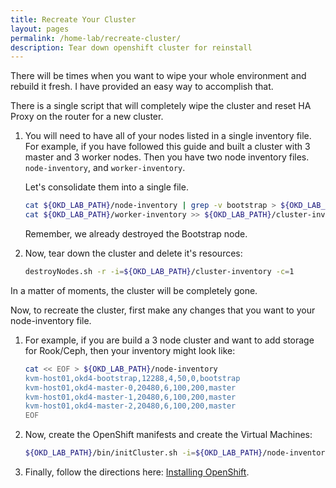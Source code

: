 ```yaml
---
title: Recreate Your Cluster
layout: pages
permalink: /home-lab/recreate-cluster/
description: Tear down openshift cluster for reinstall
---
```


There will be times when you want to wipe your whole environment and rebuild it fresh.  I have provided an easy way to accomplish that.

There is a single script that will completely wipe the cluster and reset HA Proxy on the router for a new cluster.

1. You will need to have all of your nodes listed in a single inventory file.  For example, if you have followed this guide and built a cluster with 3 master and 3 worker nodes.  Then you have two node inventory files.  `node-inventory`, and `worker-inventory`.

   Let's consolidate them into a single file.

   ```bash
   cat ${OKD_LAB_PATH}/node-inventory | grep -v bootstrap > ${OKD_LAB_PATH}/cluster-inventory
   cat ${OKD_LAB_PATH}/worker-inventory >> ${OKD_LAB_PATH}/cluster-inventory
   ```

   Remember, we already destroyed the Bootstrap node.

1. Now, tear down the cluster and delete it's resources:

   ```bash
   destroyNodes.sh -r -i=${OKD_LAB_PATH}/cluster-inventory -c=1 
   ```

In a matter of moments, the cluster will be completely gone.

Now, to recreate the cluster, first make any changes that you want to your node-inventory file.

1. For example, if you are build a 3 node cluster and want to add storage for Rook/Ceph, then your inventory might look like:

   ```bash
   cat << EOF > ${OKD_LAB_PATH}/node-inventory
   kvm-host01,okd4-bootstrap,12288,4,50,0,bootstrap
   kvm-host01,okd4-master-0,20480,6,100,200,master
   kvm-host01,okd4-master-1,20480,6,100,200,master
   kvm-host01,okd4-master-2,20480,6,100,200,master
   EOF
   ```

1. Now, create the OpenShift manifests and create the Virtual Machines:

   ```bash
   ${OKD_LAB_PATH}/bin/initCluster.sh -i=${OKD_LAB_PATH}/node-inventory -c=1
   ```

1. Finally, follow the directions here: [Installing OpenShift](/home-lab/install-okd/).
